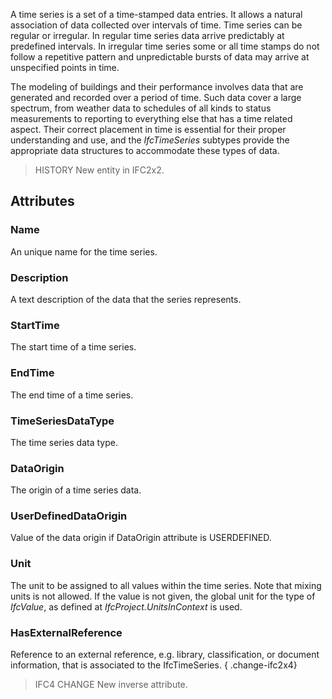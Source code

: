 A time series is a set of a time-stamped data entries. It allows a natural association of data collected over intervals of time. Time series can be regular or irregular. In regular time series data arrive predictably at predefined intervals. In irregular time series some or all time stamps do not follow a repetitive pattern and unpredictable bursts of data may arrive at unspecified points in time.

<!-- end of short definition -->


The modeling of buildings and their performance involves data that are generated and recorded over a period of time. Such data cover a large spectrum, from weather data to schedules of all kinds to status measurements to reporting to everything else that has a time related aspect. Their correct placement in time is essential for their proper understanding and use, and the _IfcTimeSeries_ subtypes provide the appropriate data structures to accommodate these types of data.

> HISTORY New entity in IFC2x2.

## Attributes

### Name
An unique name for the time series.

### Description
A text description of the data that the series represents.

### StartTime
The start time of a time series.

### EndTime
The end time of a time series.

### TimeSeriesDataType
The time series data type.

### DataOrigin
The origin of a time series data.

### UserDefinedDataOrigin
Value of the data origin if DataOrigin attribute is USERDEFINED.

### Unit
The unit to be assigned to all values within the time series. Note that mixing units is not allowed. If the value is not given, the global unit for the type of _IfcValue_, as defined at _IfcProject.UnitsInContext_ is used.

### HasExternalReference
Reference to an external reference, e.g. library, classification, or document information, that is associated to the IfcTimeSeries.
{ .change-ifc2x4}
> IFC4 CHANGE New inverse attribute.
